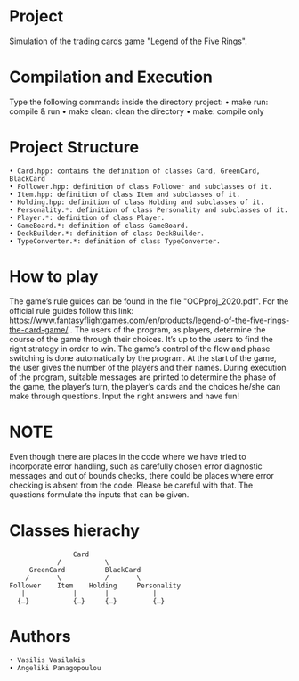 # Project

Simulation of the trading cards game "Legend of the Five Rings".

# Compilation and Execution

Type the following commands inside the directory project:
    • make run: compile & run
    • make clean: clean the directory
    • make: compile only

# Project Structure

    • Card.hpp: contains the definition of classes Card, GreenCard, BlackCard
    • Follower.hpp: definition of class Follower and subclasses of it.
    • Item.hpp: definition of class Item and subclasses of it.
    • Holding.hpp: definition of class Holding and subclasses of it.
    • Personality.*: definition of class Personality and subclasses of it.
    • Player.*: definition of class Player.
    • GameBoard.*: definition of class GameBoard.
    • DeckBuilder.*: definition of class DeckBuilder.
    • TypeConverter.*: definition of class TypeConverter.

# How to play

The game’s rule guides can be found in the file "OOPproj_2020.pdf". For the official rule guides follow this link:
https://www.fantasyflightgames.com/en/products/legend-of-the-five-rings-the-card-game/ .
The users of the program, as players, determine the course of the game through their choices. It’s up to the users to find the right strategy in order to win. The game’s control of the flow and phase switching is done automatically by the program. At the start of the game, the user gives the number of the players and their names. During execution of the program, suitable messages are printed to determine the phase of the game, the player’s turn, the player’s cards and the choices he/she can make through questions. Input the right answers and have fun!

# NOTE

Even though there are places in the code where we have tried to incorporate error handling, such as carefully chosen error diagnostic messages and out of bounds checks, there could be places where error checking is absent from the code. Please be careful with that. The questions formulate the inputs that can be given.

# Classes hierachy

                    Card
                /       	\
         GreenCard 	    	BlackCard
        /		\	    	/		\
    Follower 	Item	Holding 	Personality
       |	    	|		|	    	|
      {…}	    	{…}		{…}	    	{…}

 # Authors

    • Vasilis Vasilakis
    • Angeliki Panagopoulou

